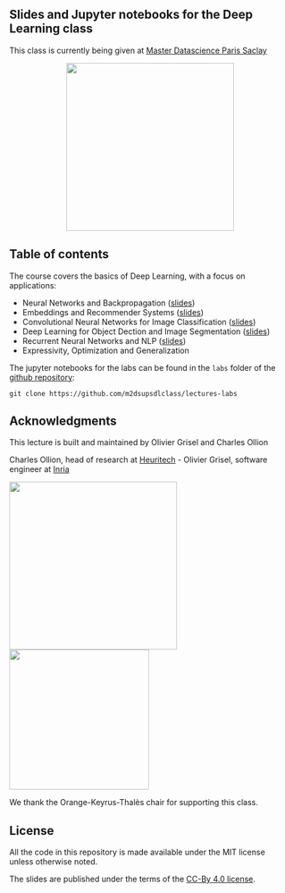 ## Slides and Jupyter notebooks for the Deep Learning class

This class is currently being given at [Master Datascience Paris
Saclay](http://datascience-x-master-paris-saclay.fr)

<p style="text-align: center">
<a href="http://datascience-x-master-paris-saclay.fr/"><img
  src="slides/04_conv_nets_2/images/Logo_Master_Datascience.png" width="300"/></a>
</p>

## Table of contents

The course covers the basics of Deep Learning, with a focus on applications:

  - Neural Networks and Backpropagation ([slides](https://m2dsupsdlclass.github.io/lectures-labs/slides/01_intro_to_deep_learning/index.html))
  - Embeddings and Recommender Systems ([slides](https://m2dsupsdlclass.github.io/lectures-labs/slides/02_recommender_systems/index.html))
  - Convolutional Neural Networks for Image Classification ([slides](https://m2dsupsdlclass.github.io/lectures-labs/slides/03_conv_nets/index.html))
  - Deep Learning for Object Dection and Image Segmentation ([slides](https://m2dsupsdlclass.github.io/lectures-labs/slides/04_conv_nets_2/index.html))
  - Recurrent Neural Networks and NLP ([slides](https://m2dsupsdlclass.github.io/lectures-labs/slides/05_deep_nlp/index.html))
  - Expressivity, Optimization and Generalization

The jupyter notebooks for the labs can be found in the `labs` folder of
the [github repository](https://github.com/m2dsupsdlclass/lectures-labs/):

    git clone https://github.com/m2dsupsdlclass/lectures-labs

## Acknowledgments

This lecture is built and maintained by Olivier Grisel and Charles Ollion

Charles Ollion, head of research at [Heuritech](www.heuritech.com) -
Olivier Grisel, software engineer at
[Inria](https://team.inria.fr/parietal/en)

<a href="http://www.heuritech.com"><img src="slides/04_conv_nets_2/images/logo heuritech v2.png"
width="300"/></a> <a href="https://team.inria.fr/parietal/en"><img
src="slides/04_conv_nets_2/images/inria-logo.png" width="250"/></a>

We thank the  Orange-Keyrus-Thalès chair for supporting this class.

## License

All the code in this repository is made available under the MIT license
unless otherwise noted.

The slides are published under the terms of the [CC-By 4.0
license](https://creativecommons.org/licenses/by/4.0/).
